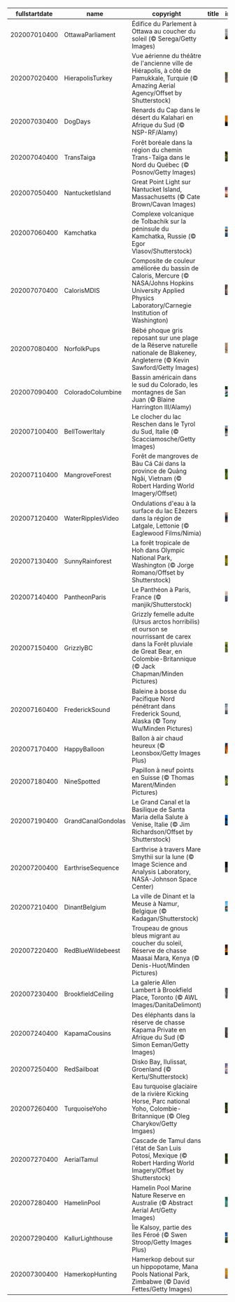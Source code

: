 |fullstartdate|name|copyright|title|image|
|--|--|--|--|--|
202007010400|OttawaParliament|Édifice du Parlement à Ottawa au coucher du soleil (© Serega/Getty Images)||![](/fr-CA/2020/07/202007010400OttawaParliament.jpg)|
202007020400|HierapolisTurkey|Vue aérienne du théâtre de l'ancienne ville de Hiérapolis, à côté de Pamukkale, Turquie (© Amazing Aerial Agency/Offset by Shutterstock)||![](/fr-CA/2020/07/202007020400HierapolisTurkey.jpg)|
202007030400|DogDays|Renards du Cap dans le désert du Kalahari en Afrique du Sud (© NSP-RF/Alamy)||![](/fr-CA/2020/07/202007030400DogDays.jpg)|
202007040400|TransTaiga|Forêt boréale dans la région du chemin Trans-Taïga dans le Nord du Québec (© Posnov/Getty Images)||![](/fr-CA/2020/07/202007040400TransTaiga.jpg)|
202007050400|NantucketIsland|Great Point Light sur Nantucket Island, Massachusetts (© Cate Brown/Cavan Images)||![](/fr-CA/2020/07/202007050400NantucketIsland.jpg)|
202007060400|Kamchatka|Complexe volcanique de Tolbachik sur la péninsule du Kamchatka, Russie (© Egor Vlasov/Shutterstock)||![](/fr-CA/2020/07/202007060400Kamchatka.jpg)|
202007070400|CalorisMDIS|Composite de couleur améliorée du bassin de Caloris, Mercure (© NASA/Johns Hopkins University Applied Physics Laboratory/Carnegie Institution of Washington)||![](/fr-CA/2020/07/202007070400CalorisMDIS.jpg)|
202007080400|NorfolkPups|Bébé phoque gris reposant sur une plage de la Réserve naturelle nationale de Blakeney, Angleterre (© Kevin Sawford/Getty Images)||![](/fr-CA/2020/07/202007080400NorfolkPups.jpg)|
202007090400|ColoradoColumbine|Bassin américain dans le sud du Colorado, les montagnes de San Juan (© Blaine Harrington III/Alamy)||![](/fr-CA/2020/07/202007090400ColoradoColumbine.jpg)|
202007100400|BellTowerItaly|Le clocher du lac Reschen dans le Tyrol du Sud, Italie (© Scacciamosche/Getty Images)||![](/fr-CA/2020/07/202007100400BellTowerItaly.jpg)|
202007110400|MangroveForest|Forêt de mangroves de Bàu Cá Cái dans la province de Quảng Ngãi, Vietnam (© Robert Harding World Imagery/Offset)||![](/fr-CA/2020/07/202007110400MangroveForest.jpg)|
202007120400|WaterRipplesVideo|Ondulations d'eau à la surface du lac Ežezers dans la région de Latgale, Lettonie (© Eaglewood Films/Nimia)||![](/fr-CA/2020/07/202007120400WaterRipplesVideo.jpg)|
202007130400|SunnyRainforest|La forêt tropicale de Hoh dans Olympic National Park, Washington (© Jorge Romano/Offset by Shutterstock)||![](/fr-CA/2020/07/202007130400SunnyRainforest.jpg)|
202007140400|PantheonParis|Le Panthéon à Paris, France (© manjik/Shutterstock)||![](/fr-CA/2020/07/202007140400PantheonParis.jpg)|
202007150400|GrizzlyBC|Grizzly femelle adulte (Ursus arctos horribilis) et ourson se nourrissant de carex dans la Forêt pluviale de Great Bear, en Colombie-Britannique (© Jack Chapman/Minden Pictures)||![](/fr-CA/2020/07/202007150400GrizzlyBC.jpg)|
202007160400|FrederickSound|Baleine à bosse du Pacifique Nord pénétrant dans Frederick Sound, Alaska (© Tony Wu/Minden Pictures)||![](/fr-CA/2020/07/202007160400FrederickSound.jpg)|
202007170400|HappyBalloon|Ballon à air chaud heureux (© Leonsbox/Getty Images Plus)||![](/fr-CA/2020/07/202007170400HappyBalloon.jpg)|
202007180400|NineSpotted|Papillon à neuf points en Suisse (© Thomas Marent/Minden Pictures)||![](/fr-CA/2020/07/202007180400NineSpotted.jpg)|
202007190400|GrandCanalGondolas|Le Grand Canal et la Basilique de Santa Maria della Salute à Venise, Italie (© Jim Richardson/Offset by Shutterstock)||![](/fr-CA/2020/07/202007190400GrandCanalGondolas.jpg)|
202007200400|EarthriseSequence|Earthrise à travers Mare Smythii sur la lune (© Image Science and Analysis Laboratory, NASA-Johnson Space Center)||![](/fr-CA/2020/07/202007200400EarthriseSequence.jpg)|
202007210400|DinantBelgium|La ville de Dinant et la Meuse à Namur, Belgique (© Kadagan/Shutterstock)||![](/fr-CA/2020/07/202007210400DinantBelgium.jpg)|
202007220400|RedBlueWildebeest|Troupeau de gnous bleus migrant au coucher du soleil, Réserve de chasse Maasai Mara, Kenya (© Denis-Huot/Minden Pictures)||![](/fr-CA/2020/07/202007220400RedBlueWildebeest.jpg)|
202007230400|BrookfieldCeiling|La galerie Allen Lambert à Brookfield Place, Toronto (© AWL Images/DanitaDelimont)||![](/fr-CA/2020/07/202007230400BrookfieldCeiling.jpg)|
202007240400|KapamaCousins|Des éléphants dans la réserve de chasse Kapama Private en Afrique du Sud (© Simon Eeman/Getty Images)||![](/fr-CA/2020/07/202007240400KapamaCousins.jpg)|
202007250400|RedSailboat|Disko Bay, Ilulissat, Groenland (© Kertu/Shutterstock)||![](/fr-CA/2020/07/202007250400RedSailboat.jpg)|
202007260400|TurquoiseYoho|Eau turquoise glaciaire de la rivière Kicking Horse, Parc national Yoho, Colombie-Britannique (© Oleg Charykov/Getty Imgaes)||![](/fr-CA/2020/07/202007260400TurquoiseYoho.jpg)|
202007270400|AerialTamul|Cascade de Tamul dans l'état de San Luis Potosí, Mexique (© Robert Harding World Imagery/Offset by Shutterstock)||![](/fr-CA/2020/07/202007270400AerialTamul.jpg)|
202007280400|HamelinPool|Hamelin Pool Marine Nature Reserve en Australie (© Abstract Aerial Art/Getty Images)||![](/fr-CA/2020/07/202007280400HamelinPool.jpg)|
202007290400|KallurLighthouse|Île Kalsoy, partie des îles Féroé (© Swen Stroop/Getty Images Plus)||![](/fr-CA/2020/07/202007290400KallurLighthouse.jpg)|
202007300400|HamerkopHunting|Hamerkop debout sur un hippopotame, Mana Pools National Park, Zimbabwe (© David Fettes/Getty Images)||![](/fr-CA/2020/07/202007300400HamerkopHunting.jpg)|

